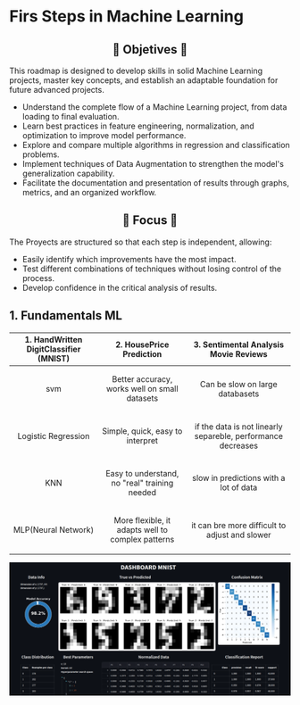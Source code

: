 # Firs Steps in Machine Learning 

<p align = "center" >
    <h2 align = "Center">🎯 Objetives 🎯</h2>
</p>

This roadmap is designed to develop skills in solid Machine Learning projects, master key concepts, and establish an adaptable foundation for future advanced projects.

* Understand the complete flow of a Machine Learning project, from data loading to final evaluation. 
* Learn best practices in feature engineering, normalization, and optimization to improve model performance. 
* Explore and compare multiple algorithms in regression and classification problems. 
* Implement techniques of Data Augmentation to strengthen the model's generalization capability. 
* Facilitate the documentation and presentation of results through graphs, metrics, and an organized workflow.

<p align = "center" >
    <h2 align = "Center">🔎 Focus 🔎 </h2>
</p>
The Proyects are structured so that each step is independent, allowing: 

* Easily identify which improvements have the most impact.
* Test different combinations of techniques without losing control of the process.
* Develop confidence in the critical analysis of results.

## 1. Fundamentals ML

|1. HandWritten DigitClassifier (MNIST)|2. HousePrice Prediction| 3. Sentimental Analysis Movie Reviews |
|---------|------------------------|-------------------|
|<p align = "center"> svm </p>|<p align = "center"> Better accuracy, works well on small datasets </p>|<p align = "center"> Can be slow on large databasets </p>|
|<p align = "center"> Logistic Regression </p>| <p align = "center"> Simple, quick, easy to interpret </p>|<p align = "center"> if the data is not linearly separeble, performance decreases </p>|
|<p align = "center"> KNN </p>|<p align = "center"> Easy to understand, no "real" training needed </p>|<p align = "center"> slow in predictions with a lot of data </p>|
|<p align = "center"> MLP(Neural Network)</p>|<p align = "center"> More flexible, it adapts well to complex patterns </p>| <p align = "center"> it can bre more difficult to adjust and slower </p>|



<img src = "https://github.com/KevinAlberto01/3.MachineLearning/blob/main/1.FundamentalsML/1.HandwrittenDigitClassifier(MNIST)/1.8Personalisation/Images/Dashboard.png" width="2000"/>

